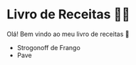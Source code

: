 # Livro de Receitas :man_cook:

Olá! Bem vindo ao meu livro de receitas :wave:

- Strogonoff de Frango
- Pave